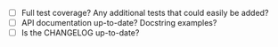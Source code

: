 - [ ] Full test coverage? Any additional tests that could easily be added?
- [ ] API documentation up-to-date? Docstring examples?
- [ ] Is the CHANGELOG up-to-date?
